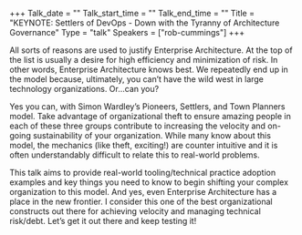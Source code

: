 +++
Talk_date = ""
Talk_start_time = ""
Talk_end_time = ""
Title = "KEYNOTE: Settlers of DevOps - Down with the Tyranny of Architecture Governance"
Type = "talk"
Speakers = ["rob-cummings"]
+++


All sorts of reasons are used to justify Enterprise Architecture. At the top of the list is usually a desire for high efficiency and minimization of risk. In other words, Enterprise Architecture knows best. We repeatedly end up in the model because, ultimately, you can’t have the wild west in large technology organizations. Or…can you?

Yes you can, with Simon Wardley’s Pioneers, Settlers, and Town Planners model. Take advantage of organizational theft to ensure amazing people in each of these three groups contribute to increasing the velocity and on-going sustainability of your organization. While many know about this model, the mechanics (like theft, exciting!) are counter intuitive and it is often understandably difficult to relate this to real-world problems.

This talk aims to provide real-world tooling/technical practice adoption examples and key things you need to know to begin shifting your complex organization to this model. And yes, even Enterprise Architecture has a place in the new frontier. I consider this one of the best organizational constructs out there for achieving velocity and managing technical risk/debt. Let’s get it out there and keep testing it!

